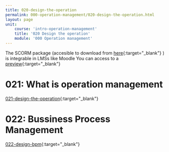 ```yaml
---
title: 020-design-the-operation
permalink: 000-operation-management/020-design-the-operation.html
layout: page
unit:
    course: 'intro-operation-management'
    title: '020 Design the operation'
    module: '000 Operation management'
---
```

The SCORM package (accesible to download from [here](./000-operation-management/020-design-the-operation/SCORM-020-design-the-operation.zip){:target="_blank"} ) is integrable in LMSs like Moodle
You can access to a [preview](./000-operation-management/020-design-the-operation/preview){:target="_blank"}

# 021: What is operation management
[021-design-the-operation](./000-operation-management/020-design-the-operation/021-design-the-operation.pdf){:target="_blank"}

# 022: Bussiness Process Management
[022-design-bpm](./000-operation-management/020-design-the-operation/022-design-bpm.pdf){:target="_blank"}
